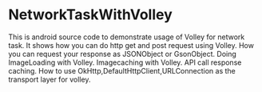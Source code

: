 # NetworkTaskWithVolley
This is android source code to demonstrate usage of Volley for network task.
It shows how you can do http get and post request using Volley.
How you can request your response as JSONObject or GsonObject.
Doing ImageLoading with Volley.
Imagecaching with Volley.
API call response caching.
How to use OkHttp,DefaultHttpClient,URLConnection as the transport layer for volley.
